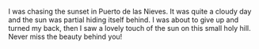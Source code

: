 ---
---
I was chasing the sunset in Puerto de las Nieves. It was quite a cloudy day and the sun was partial
hiding itself behind. I was about to give up and turned my back, then I saw a lovely touch of the
sun on this small holy hill. Never miss the beauty behind you!
